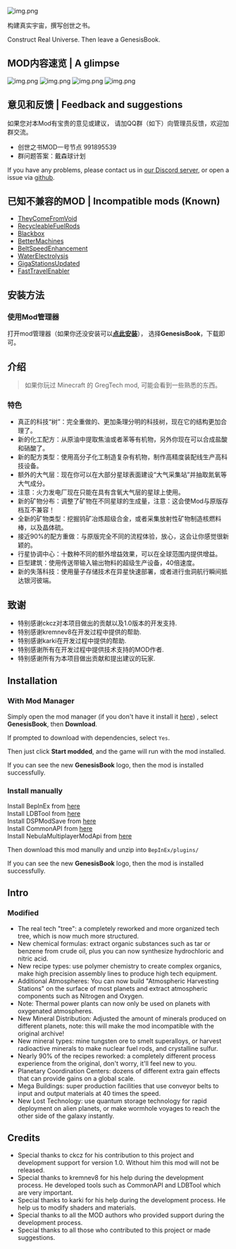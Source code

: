 ![img.png](https://assets.awbugl.top/dsp-genesisbook/icon.png)

构建真实宇宙，撰写创世之书。

Construct Real Universe. Then leave a GenesisBook.

## MOD内容速览 | A glimpse

![img.png](https://assets.awbugl.top/dsp-genesisbook/7.jpg)
![img.png](https://assets.awbugl.top/dsp-genesisbook/8.jpg)
![img.png](https://assets.awbugl.top/dsp-genesisbook/3.jpg)
![img.png](https://assets.awbugl.top/dsp-genesisbook/6.jpg)

## 意见和反馈 | Feedback and suggestions

如果您对本Mod有宝贵的意见或建议，
请加QQ群（如下）向管理员反馈，欢迎加群交流。

- 创世之书MOD一号节点 991895539
- 群问题答案：戴森球计划

If you have any problems, please contact us in [our Discord server](https://discord.gg/QwMEeaRZZR),
or open a issue via [github](https://github.com/Awbugl/ProjectGenesis).

## 已知不兼容的MOD | Incompatible mods (Known)

+ [TheyComeFromVoid](https://dsp.thunderstore.io/package/ckcz123/TheyComeFromVoid/)
+ [RecycleableFuelRods](https://dsp.thunderstore.io/package/jinxOAO/RecycleableFuelRods/)
+ [Blackbox](https://dsp.thunderstore.io/package/Raptor/Blackbox/)
+ [BetterMachines](https://dsp.thunderstore.io/package/kremnev8/BetterMachines/)
+ [BeltSpeedEnhancement](https://dsp.thunderstore.io/package/Awbugl/BeltSpeedEnhancement/)
+ [WaterElectrolysis](https://dsp.thunderstore.io/package/jinxOAO/WaterElectrolysis/)
+ [GigaStationsUpdated](https://dsp.thunderstore.io/package/kremnev8/GigaStationsUpdated/)
+ [FastTravelEnabler](https://dsp.thunderstore.io/package/hetima/FastTravelEnabler/)

## 安装方法

### 使用Mod管理器

打开mod管理器（如果你还没安装可以[**点此安装**](https://dsp.thunderstore.io/package/ebkr/r2modman/)），
选择**GenesisBook**，下载即可。

## 介绍

> 如果你玩过 Minecraft 的 GregTech mod, 可能会看到一些熟悉的东西。

### 特色

- 真正的科技“树”：完全重做的、更加条理分明的科技树，现在它的结构更加合理了。
- 新的化工配方：从原油中提取焦油或者苯等有机物，另外你现在可以合成盐酸和硝酸了。
- 新的配方类型：使用高分子化工制造复杂有机物，制作高精度装配线生产高科技设备。
- 额外的大气层：现在你可以在大部分星球表面建设“大气采集站”并抽取氮氧等大气成分。
- 注意：火力发电厂现在只能在具有含氧大气层的星球上使用。
- 新的矿物分布：调整了矿物在不同星球的生成量，注意：这会使Mod与原版存档互不兼容！
- 全新的矿物类型：挖掘钨矿冶炼超级合金，或者采集放射性矿物制造核燃料棒，以及晶体硫。
- 接近90%的配方重做：与原版完全不同的流程体验，放心，这会让你感觉很新颖的。
- 行星协调中心：十数种不同的额外增益效果，可以在全球范围内提供增益。
- 巨型建筑：使用传送带输入输出物料的超级生产设备，40倍速度。
- 新的失落科技：使用量子存储技术在异星快速部署，或者进行虫洞航行瞬间抵达银河彼端。

## 致谢

- 特别感谢ckcz对本项目做出的贡献以及1.0版本的开发支持.
- 特别感谢kremnev8在开发过程中提供的帮助.
- 特别感谢karki在开发过程中提供的帮助.
- 特别感谢所有在开发过程中提供技术支持的MOD作者.
- 特别感谢所有为本项目做出贡献和提出建议的玩家.

## Installation

### With Mod Manager

Simply open the mod manager (if you don't have it install it [here](https://dsp.thunderstore.io/package/ebkr/r2modman/))
, select **GenesisBook**, then **Download**.

If prompted to download with dependencies, select `Yes`.

Then just click **Start modded**, and the game will run with the mod installed.

If you can see the new **GenesisBook** logo, then the mod is installed successfully.

### Install manually

Install BepInEx from [here](https://dsp.thunderstore.io/package/xiaoye97/BepInEx/)<br/>
Install LDBTool from [here](https://dsp.thunderstore.io/package/xiaoye97/LDBTool/)<br/>
Install DSPModSave from [here](https://dsp.thunderstore.io/package/CommonAPI/DSPModSave/)<br/>
Install CommonAPI from [here](https://dsp.thunderstore.io/package/CommonAPI/CommonAPI/)<br/>
Install NebulaMultiplayerModApi from [here](https://dsp.thunderstore.io/package/nebula/NebulaMultiplayerModApi/)<br/>

Then download this mod manully and unzip into `BepInEx/plugins/`

If you can see the new **GenesisBook** logo, then the mod is installed successfully.

## Intro

### Modified

- The real tech "tree": a completely reworked and more organized tech tree, which is now much more structured.
- New chemical formulas: extract organic substances such as tar or benzene from crude oil, plus you can now synthesize hydrochloric and nitric acid.
- New recipe types: use polymer chemistry to create complex organics, make high precision assembly lines to produce high tech equipment.
- Additional Atmospheres: You can now build "Atmospheric Harvesting Stations" on the surface of most planets and extract atmospheric components such as Nitrogen and Oxygen.
- Note: Thermal power plants can now only be used on planets with oxygenated atmospheres.
- New Mineral Distribution: Adjusted the amount of minerals produced on different planets, note: this will make the mod incompatible with the original archive!
- New mineral types: mine tungsten ore to smelt superalloys, or harvest radioactive minerals to make nuclear fuel rods, and crystalline sulfur.
- Nearly 90% of the recipes reworked: a completely different process experience from the original, don't worry, it'll feel new to you.
- Planetary Coordination Centers: dozens of different extra gain effects that can provide gains on a global scale.
- Mega Buildings: super production facilities that use conveyor belts to input and output materials at 40 times the speed.
- New Lost Technology: use quantum storage technology for rapid deployment on alien planets, or make wormhole voyages to reach the other side of the galaxy instantly.

## Credits

- Special thanks to ckcz for his contribution to this project and development support for version 1.0. Without him this
  mod will not be released.
- Special thanks to kremnev8 for his help during the development process. He developed tools such as CommonAPI and
  LDBTool which are very important.
- Special thanks to karki for his help during the development process. He help us to modify shaders and materials.
- Special thanks to all the MOD authors who provided support during the development process.
- Special thanks to all those who contributed to this project or made suggestions.
